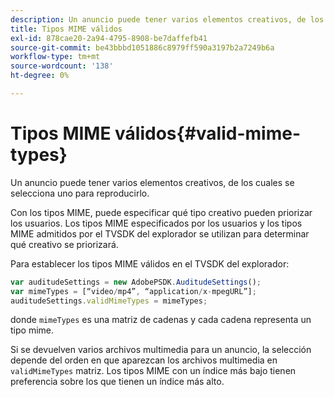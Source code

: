 ```yaml
---
description: Un anuncio puede tener varios elementos creativos, de los cuales se selecciona uno para reproducirlo.
title: Tipos MIME válidos
exl-id: 878cae20-2a94-4795-8908-be7daffefb41
source-git-commit: be43bbbd1051886c8979ff590a3197b2a7249b6a
workflow-type: tm+mt
source-wordcount: '138'
ht-degree: 0%

---
```


# Tipos MIME válidos{#valid-mime-types}

Un anuncio puede tener varios elementos creativos, de los cuales se selecciona uno para reproducirlo.

Con los tipos MIME, puede especificar qué tipo creativo pueden priorizar los usuarios. Los tipos MIME especificados por los usuarios y los tipos MIME admitidos por el TVSDK del explorador se utilizan para determinar qué creativo se priorizará.

Para establecer los tipos MIME válidos en el TVSDK del explorador:

```js
var auditudeSettings = new AdobePSDK.AuditudeSettings(); 
var mimeTypes = [“video/mp4”, “application/x-mpegURL”]; 
auditudeSettings.validMimeTypes = mimeTypes; 
```

donde `mimeTypes` es una matriz de cadenas y cada cadena representa un tipo mime.

Si se devuelven varios archivos multimedia para un anuncio, la selección depende del orden en que aparezcan los archivos multimedia en `validMimeTypes` matriz. Los tipos MIME con un índice más bajo tienen preferencia sobre los que tienen un índice más alto.
